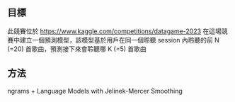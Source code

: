 ## 目標
此競賽位於 https://www.kaggle.com/competitions/datagame-2023
在這場競賽中建立一個預測模型，該模型基於用戶在同一個聆聽 session 內聆聽的前 N (=20) 首歌曲，預測接下來會聆聽哪 K (=5) 首歌曲

## 方法
ngrams + Language Models with Jelinek-Mercer Smoothing
